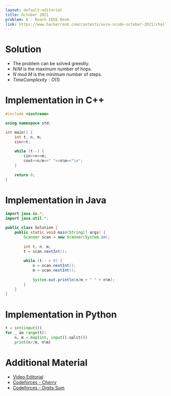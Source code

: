 ```yaml
---
layout: default-editorial
title: October 2021
problem: A - Reach IEEE Room
link: https://www.hackerrank.com/contests/uvce-ncode-october-2021/challenges/a-reach-ieee-room
---
```

# Solution

- The problem can be solved greedily.
- $N/M$ is the maximum number of hops.
- $N$ mod $M$ is the minimum number of steps.
- $Time Complexity: O(1)$

$$$$

# Implementation in C++

```cpp
#include <iostream>

using namespace std;

int main() {
    int t, n, m;
    cin>>t;
    
    while (t--) {
        cin>>n>>m;
        cout<<n/m<<" "<<n%m<<"\n";
    }
    
    return 0;
}
```

$$$$

# Implementation in Java

```java
import java.io.*;
import java.util.*;

public class Solution {
    public static void main(String[] args) {
        Scanner scan = new Scanner(System.in);
        
        int t, n, m;
        t = scan.nextInt();
        
        while (t-- > 0) {
            n = scan.nextInt();
            m = scan.nextInt();
            
            System.out.println(n/m + " " + n%m);
        }
    }
}
```

$$$$

# Implementation in Python

```python
t = int(input())
for _ in range(t):
    n, m = map(int, input().split())
    print(n//m, n%m)
```

$$$$

# Additional Material

- [Video Editorial](https://www.youtube.com/watch?v=yoBi8DYlvqA)
- [Codeforces - Cherry](https://codeforces.com/problemset/problem/1554/A)
- [Codeforces - Digits Sum](https://codeforces.com/problemset/problem/1553/A)
